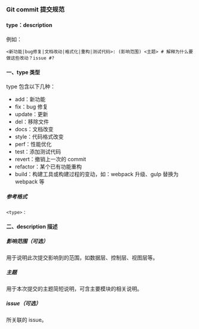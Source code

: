 ### Git commit 提交规范

#### type：description

例如：

```text
<新功能|bug修复|文档改动|格式化|重构|测试代码>: (影响范围) <主题> # 解释为什么要做这些改动？issue #?
```

#### 一、type 类型

type 包含以下几种：

- add：新功能
- fix：bug 修复
- update：更新
- del：移除文件
- docs：文档改变
- style：代码格式改变
- perf：性能优化
- test：添加测试代码
- revert：撤销上一次的 commit
- refactor：某个已有功能重构
- build：构建工具或构建过程的变动，如：webpack 升级、gulp 替换为 webpack 等

##### 参考格式

```text
<type>：
```

#### 二、description 描述

##### 影响范围（可选）

用于说明此次提交影响到的范围，如数据层、控制层、视图层等。

##### 主题

用于本次提交的主题简短说明，可含主要模块的相关说明。

##### issue（可选）

所关联的 issue。

